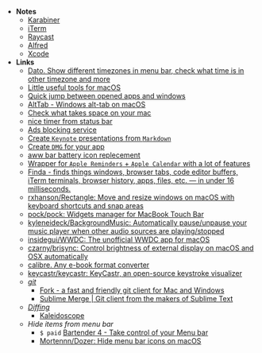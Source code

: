 - **Notes**
	- [Karabiner](Karabiner.md)
	- [iTerm](iTerm.md)
	- [Raycast](Raycast.md)
	- [Alfred](macOS%20Apps/Alfred.md)
	- [Xcode](../../Apple%20Technologies/Apple%20Platform%20Specifics/Apple%20Developer%20Tools/Xcode.md)
- **Links**
	- [Dato. Show different timezones in menu bar, check what time is in other timezone and more](https://sindresorhus.com/dato)
	- [Little useful tools for macOS](https://onethingwell.org)
	- [Quick jump between opened apps and windows](https://contexts.co/)
	- [AltTab - Windows alt-tab on macOS](https://alt-tab-macos.netlify.app/)
	- [Check what takes space on your mac](http://grandperspectiv.sourceforge.net)
	- [nice timer from status bar](https://apps.apple.com/us/app/gestimer/id990588172?mt=12)
	- [Ads blocking service](https://apps.apple.com/by/app/wipr/id1320666476?mt=12)
	- [Create `Keynote` presentations from `Markdown`](https://hyperdeck.io)
	- [Create `DMG` for your app](https://c-command.com/dropdmg/)
	- [aww bar battery icon replecement](https://neilsardesai.com/battery-buddy)
	- [Wrapper for `Apple Reminders` + `Apple Calendar` with a lot of features](https://apps.apple.com/by/app/goodtask-to-do-list-manager/id1068039220)
	- [Finda -  finds things windows, browser tabs, code editor buffers, iTerm terminals, browser history, apps, files, etc. — in under 16 milliseconds.](https://keminglabs.com/finda/)
	- [rxhanson/Rectangle: Move and resize windows on macOS with keyboard shortcuts and snap areas](https://github.com/rxhanson/Rectangle)
	- [pock/pock: Widgets manager for MacBook Touch Bar](https://github.com/pock/pock)
	- [kyleneideck/BackgroundMusic: Automatically pause/unpause your music player when other audio sources are playing/stopped](https://github.com/kyleneideck/BackgroundMusic)
	- [insidegui/WWDC: The unofficial WWDC app for macOS](https://github.com/insidegui/WWDC)
	- [czarny/brisync: Control brightness of external display on macOS and OSX automatically](https://github.com/czarny/brisync)
	- [calibre. Any e-book format converter](https://calibre-ebook.com/)
	- [keycastr/keycastr: KeyCastr, an open-source keystroke visualizer](https://github.com/keycastr/keycastr)
	- *[git](../../Tools/git.md)*
		- [Fork - a fast and friendly git client for Mac and Windows](https://fork.dev/)
		- [Sublime Merge | Git client from the makers of Sublime Text](https://www.sublimemerge.com)
	- *[Diffing](../../Computer%20Science/Algorithms/Diffing.md)*
		- [Kaleidoscope](https://kaleidoscope.app/)
	- *Hide items from menu bar*
		- `$ paid` [Bartender 4 - Take control of your Menu bar](https://www.macbartender.com)
		- [Mortennn/Dozer: Hide menu bar icons on macOS](https://github.com/Mortennn/Dozer)


